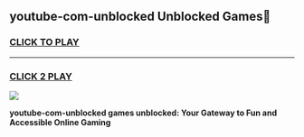 
## youtube-com-unblocked Unblocked Games👋
<h3>
<a href="https://news.freeplayer.one?title=youtube-com-unblocked&ref=16F">CLICK TO PLAY</a></h3>
<hr>

<h3>
<a href="https://news.freeplayer.one?title=youtube-com-unblocked&ref=16F">CLICK 2 PLAY</a>
  
</h3>

<a href="https://news.freeplayer.one?title=youtube-com-unblocked&ref=16F/"><img src="https://clearcache.store/games.png"></a>


**youtube-com-unblocked games unblocked: Your Gateway to Fun and Accessible Online Gaming**
